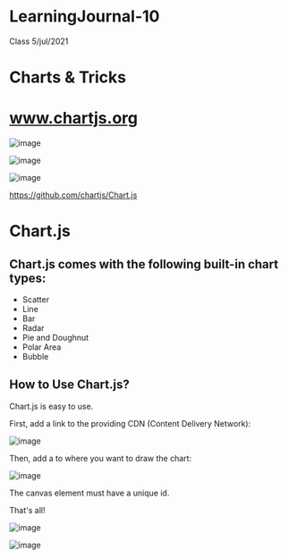 # LearningJournal-10

Class 5/jul/2021

# Charts & Tricks 

# www.chartjs.org

![image](https://user-images.githubusercontent.com/85109819/124451254-0e23c900-dd3a-11eb-8454-e6cb6c3ec269.png)


![image](https://user-images.githubusercontent.com/85109819/124456657-d1f36700-dd3f-11eb-9bc9-4e48b560089b.png)


![image](https://user-images.githubusercontent.com/85109819/124456916-1c74e380-dd40-11eb-84d0-2a898894c1e3.png)

https://github.com/chartjs/Chart.js


# Chart.js
## Chart.js comes with the following built-in chart types:

* Scatter
* Line
* Bar
* Radar
* Pie and Doughnut
* Polar Area
* Bubble

## How to Use Chart.js?

Chart.js is easy to use.

First, add a link to the providing CDN (Content Delivery Network):


![image](https://user-images.githubusercontent.com/85109819/124494231-7048f200-dd6b-11eb-818a-44d0ce211b6f.png)

Then, add a <canvas> to where you want to draw the chart:
  
  ![image](https://user-images.githubusercontent.com/85109819/124494420-a9816200-dd6b-11eb-9848-3262b0044a4e.png)
  
The canvas element must have a unique id.

That's all!
  
![image](https://user-images.githubusercontent.com/85109819/124494594-e6e5ef80-dd6b-11eb-99d9-4df99977d9fb.png)
  
  ![image](https://user-images.githubusercontent.com/85109819/124494720-fa915600-dd6b-11eb-8bce-337fab06acc1.png)

